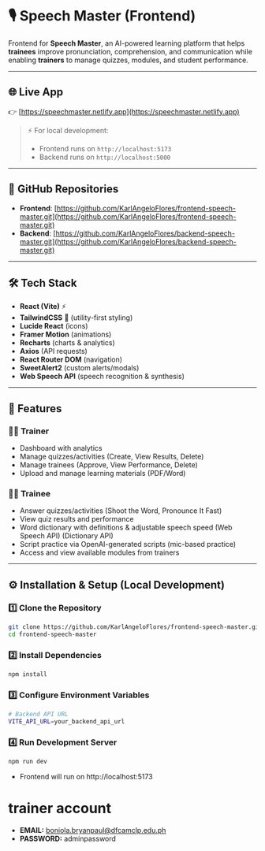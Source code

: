 # 🎙️ Speech Master (Frontend)

Frontend for **Speech Master**, an AI-powered learning platform that helps **trainees** improve pronunciation, comprehension, and communication while enabling **trainers** to manage quizzes, modules, and student performance.  

---

## 🌐 Live App
👉 [https://speechmaster.netlify.app](https://speechmaster.netlify.app)

> ⚡ For local development:  
> - Frontend runs on `http://localhost:5173`  
> - Backend runs on `http://localhost:5000`  

---

## 📂 GitHub Repositories
- **Frontend**: [https://github.com/KarlAngeloFlores/frontend-speech-master.git](https://github.com/KarlAngeloFlores/frontend-speech-master.git)  
- **Backend**: [https://github.com/KarlAngeloFlores/backend-speech-master.git](https://github.com/KarlAngeloFlores/backend-speech-master.git)  

---

## 🛠️ Tech Stack
- **React (Vite)** ⚡  
- **TailwindCSS** 🎨 (utility-first styling)  
- **Lucide React** (icons)  
- **Framer Motion** (animations)  
- **Recharts** (charts & analytics)  
- **Axios** (API requests)  
- **React Router DOM** (navigation)  
- **SweetAlert2** (custom alerts/modals)  
- **Web Speech API** (speech recognition & synthesis)  

---

## 🚀 Features

### 👨‍🏫 Trainer
- Dashboard with analytics  
- Manage quizzes/activities (Create, View Results, Delete)  
- Manage trainees (Approve, View Performance, Delete)  
- Upload and manage learning materials (PDF/Word)  

### 🧑‍🎓 Trainee
- Answer quizzes/activities (Shoot the Word, Pronounce It Fast)  
- View quiz results and performance  
- Word dictionary with definitions & adjustable speech speed (Web Speech API) (Dictionary API)
- Script practice via OpenAI-generated scripts (mic-based practice)  
- Access and view available modules from trainers  

---

## ⚙️ Installation & Setup (Local Development)

### 1️⃣ Clone the Repository
```bash
git clone https://github.com/KarlAngeloFlores/frontend-speech-master.git
cd frontend-speech-master
```

### 2️⃣ Install Dependencies
```bash
npm install
```

### 3️⃣ Configure Environment Variables
```bash
# Backend API URL
VITE_API_URL=your_backend_api_url
```

### 4️⃣ Run Development Server
```bash
npm run dev
```
- Frontend will run on http://localhost:5173


# trainer account
- **EMAIL:** boniola.bryanpaul@dfcamclp.edu.ph
- **PASSWORD:** adminpassword